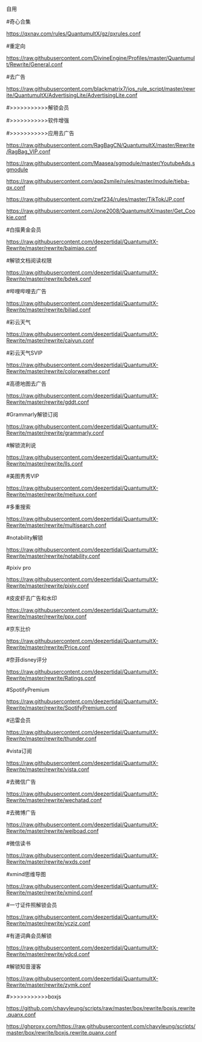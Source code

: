 自用

#奇心合集  

https://qxnav.com/rules/QuantumultX/gz/qxrules.conf

#重定向

https://raw.githubusercontent.com/DivineEngine/Profiles/master/Quantumult/Rewrite/General.conf

#去广告

https://raw.githubusercontent.com/blackmatrix7/ios_rule_script/master/rewrite/QuantumultX/AdvertisingLite/AdvertisingLite.conf

#>>>>>>>>>>>解锁会员

#>>>>>>>>>>>软件增强

#>>>>>>>>>>>应用去广告

https://raw.githubusercontent.com/RagBagCN/QuantumultX/master/Rewrite/RagBag_VIP.conf

https://raw.githubusercontent.com/Maasea/sgmodule/master/YoutubeAds.sgmodule

https://raw.githubusercontent.com/app2smile/rules/master/module/tieba-qx.conf

https://raw.githubusercontent.com/zwf234/rules/master/TikTok/JP.conf

https://raw.githubusercontent.com/Jone2008/QuantumultX/master/Get_Cookie.conf


#白描黄金会员

https://raw.githubusercontent.com/deezertidal/QuantumultX-Rewrite/master/rewrite/baimiao.conf

#解锁文档阅读权限

https://raw.githubusercontent.com/deezertidal/QuantumultX-Rewrite/master/rewrite/bdwk.conf

#哔哩哔哩去广告

https://raw.githubusercontent.com/deezertidal/QuantumultX-Rewrite/master/rewrite/biliad.conf

#彩云天气

https://raw.githubusercontent.com/deezertidal/QuantumultX-Rewrite/master/rewrite/caiyun.conf

#彩云天气SVIP

https://raw.githubusercontent.com/deezertidal/QuantumultX-Rewrite/master/rewrite/colorweather.conf

#高德地图去广告

https://raw.githubusercontent.com/deezertidal/QuantumultX-Rewrite/master/rewrite/gddt.conf

#Grammarly解锁订阅

https://raw.githubusercontent.com/deezertidal/QuantumultX-Rewrite/master/rewrite/grammarly.conf

#解锁流利说

https://raw.githubusercontent.com/deezertidal/QuantumultX-Rewrite/master/rewrite/lls.conf

#美图秀秀VIP

https://raw.githubusercontent.com/deezertidal/QuantumultX-Rewrite/master/rewrite/meituxx.conf

#多重搜索

https://raw.githubusercontent.com/deezertidal/QuantumultX-Rewrite/master/rewrite/multisearch.conf

#notability解锁

https://raw.githubusercontent.com/deezertidal/QuantumultX-Rewrite/master/rewrite/notability.conf

#pixiv pro

https://raw.githubusercontent.com/deezertidal/QuantumultX-Rewrite/master/rewrite/pixiv.conf

#皮皮虾去广告和水印

https://raw.githubusercontent.com/deezertidal/QuantumultX-Rewrite/master/rewrite/ppx.conf

#京东比价

https://raw.githubusercontent.com/deezertidal/QuantumultX-Rewrite/master/rewrite/Price.conf

#奈菲disney评分

https://raw.githubusercontent.com/deezertidal/QuantumultX-Rewrite/master/rewrite/Ratings.conf

#SpotifyPremium

https://raw.githubusercontent.com/deezertidal/QuantumultX-Rewrite/master/rewrite/SpotifyPremium.conf

#迅雷会员

https://raw.githubusercontent.com/deezertidal/QuantumultX-Rewrite/master/rewrite/thunder.conf

#vista订阅

https://raw.githubusercontent.com/deezertidal/QuantumultX-Rewrite/master/rewrite/vista.conf

#去微信广告

https://raw.githubusercontent.com/deezertidal/QuantumultX-Rewrite/master/rewrite/wechatad.conf

#去微博广告

https://raw.githubusercontent.com/deezertidal/QuantumultX-Rewrite/master/rewrite/weiboad.conf

#微信读书

https://raw.githubusercontent.com/deezertidal/QuantumultX-Rewrite/master/rewrite/wxds.conf

#xmind思维导图

https://raw.githubusercontent.com/deezertidal/QuantumultX-Rewrite/master/rewrite/xmind.conf

#一寸证件照解锁会员

https://raw.githubusercontent.com/deezertidal/QuantumultX-Rewrite/master/rewrite/yczjz.conf

#有道词典会员解锁

https://raw.githubusercontent.com/deezertidal/QuantumultX-Rewrite/master/rewrite/ydcd.conf

#解锁知音漫客

https://raw.githubusercontent.com/deezertidal/QuantumultX-Rewrite/master/rewrite/zymk.conf


#>>>>>>>>>>>boxjs

https://github.com/chavyleung/scripts/raw/master/box/rewrite/boxjs.rewrite.quanx.conf

https://ghproxy.com/https://raw.githubusercontent.com/chavyleung/scripts/master/box/rewrite/boxjs.rewrite.quanx.conf
